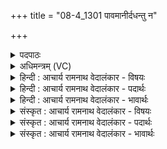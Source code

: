 +++
title = "08-4_1301 पावमानीर्दधन्तु न"

+++
<details><summary>पदपाठः</summary>

पा꣣वमानीः꣢। द꣣धन्तु। नः। इम꣢म्। लो꣣क꣢म्। अ꣡थ꣢꣯। उ꣣। अमु꣢म्। का꣡मा꣢꣯न्। सम्। अ꣣र्धयन्तु। नः। देवीः꣡। दे꣣वैः꣡। स꣣मा꣡हृ꣢ताः। स꣣म्। आ꣡हृ꣢꣯ताः। १३०१।
</details>

<details><summary>अधिमन्त्रम् (VC)</summary>

- पवमानाध्येता
- पवित्र आङ्गिरसो वा वसिष्ठो वा उभौ वा
- अनुष्टुप्
- गान्धारः
</details>

<details><summary>हिन्दी : आचार्य रामनाथ वेदालंकार - विषयः</summary>

अगले मन्त्र में वेदाध्ययन से हमें क्या प्राप्त हो,यह आकाङ्क्षा व्यक्त की गयी है।
</details>

<details><summary>हिन्दी : आचार्य रामनाथ वेदालंकार - पदार्थः</summary>

पदार्थान्वय -  (पावमानीः) पवमान देवतावाली ऋचाएँ (नः) हमारे (इमं लोकम्) इहलोक को (अथ उ) और (अमुम्) परलोक को (दधन्तु) सहारा लगाएँ। (देवैः) वेदवेत्ता विद्वानों द्वारा (समाहृताः) पढ़ायी गयी वे (देवीः) अर्थप्रकाशक ऋचाएँ (नः) हमारे (कामान्) मनोरथों को (समर्द्धयन्तु) पूर्ण करें ॥४॥
</details>

<details><summary>हिन्दी : आचार्य रामनाथ वेदालंकार - भावार्थः</summary>

भावार्थ -  मनुष्यों को चाहिए कि वे वेदों के अध्ययन से स्फूर्ति और सत्प्रेरणा प्राप्त कर इस लोक को,परलोक को और सब मनोरथों को समृद्ध करें ॥४॥
</details>

<details><summary>संस्कृत : आचार्य रामनाथ वेदालंकार - विषयः</summary>

अथ वेदाध्ययनेन किं स्यादित्याकाङ्क्षते।
</details>

<details><summary>संस्कृत : आचार्य रामनाथ वेदालंकार - पदार्थः</summary>

पदार्थान्वय -  (पावमानीः) पवमानदेवताका ऋचः (नः) अस्माकम् (इमं लोकम्) इहलोकम् (अथ उ) अपि च (अमुम्) परलोकम् (दधन्तु) धारयन्तु।[दध धारणे भ्वादिः,व्यत्ययेन परस्मैपदम्।] (देवैः) वेदविद्भिः (समाहृताः) अध्यापिताः ताः (देवीः) देव्यः अर्थप्रकाशिका ऋचः (नः) अस्माकम् (कामान्) मनोरथान् (समर्द्धयन्तु) पूरयन्तु ॥४॥
</details>

<details><summary>संस्कृत : आचार्य रामनाथ वेदालंकार - भावार्थः</summary>

भावार्थ -  वेदाध्ययनेन जनाः स्फूर्तिं सत्प्रेरणां च प्राप्येमं च लोकममुं च लोकं सर्वांश्च कामान् समर्द्धयितुमर्हन्ति ॥४॥
</details>